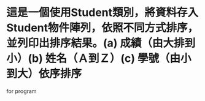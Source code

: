 # 這是一個使用Student類別，將資料存入Student物件陣列，依照不同方式排序，並列印出排序結果。(a)	成績（由大排到小）(b)	姓名（Ａ到Ｚ）(c)	學號（由小到大）依序排序


for program
